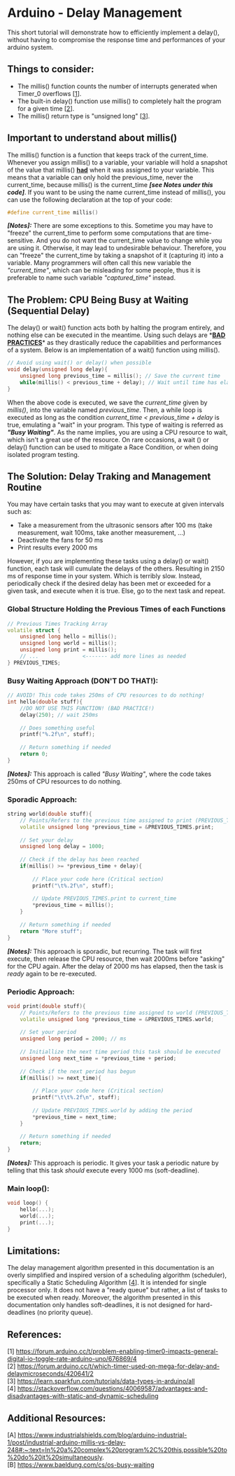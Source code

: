 # Arduino - Delay Management
This short tutorial will demonstrate how to efficiently implement a delay(), without having to compromise the response time and performances of your arduino system. 

## Things to consider:  
- The millis() function counts the number of interrupts generated when Timer_0 overflows [[1]].  
- The built-in delay() function use millis() to completely halt the program for a given time [[2]].  
- The millis() return type is "unsigned long" [[3]].

[1]: https://forum.arduino.cc/t/problem-enabling-timer0-impacts-general-digital-io-toggle-rate-arduino-uno/676869/4  
[2]: https://forum.arduino.cc/t/which-timer-used-on-mega-for-delay-and-delaymicroseconds/420641/2
[3]: https://learn.sparkfun.com/tutorials/data-types-in-arduino/all  

## Important to understand about millis()
The millis() function is a function that keeps track of the current_time. Whenever you assign millis() to a variable, your variable will hold a snapshot of the value that millis() **<ins>had</ins>** when it was assigned to your variable. This means that a variable can only hold the previous_time, never the current_time, because millis() is the current_time ***[see Notes under this code]***. If you want to be using the name current_time instead of millis(), you can use the following declaration at the top of your code:

```C++
#define current_time millis()
```
***[Notes]:*** There are some exceptions to this. Sometime you may have to "freeze" the current_time to perform some computations that are time-sensitive. And you do not want the current_time value to change while you are using it. Otherwise, it may lead to undesirable behaviour. Therefore, you can "freeze" the current_time by taking a snapshot of it (capturing it) into a variable. Many programmers will often call this new variable the *"current_time"*, which can be misleading for some people, thus it is preferable to name such variable *"captured_time"* instead.

## The Problem: CPU Being Busy at Waiting (Sequential Delay)
The delay() or wait() function acts both by halting the program entirely, and nothing else can be executed in the meantime. Using such delays are \*<ins>**BAD PRACTICES**</ins>\* as they drastically reduce the capabilities and performances of a system. Below is an implementation of a wait() function using millis().  
  
```C++
// Avoid using wait() or delay() when possible
void delay(unsigned long delay){
    unsigned long previous_time = millis(); // Save the current time
    while(millis() < previous_time + delay); // Wait until time has elapsed
}
```
  
When the above code is executed, we save the *current_time* given by *millis()*, into the variable named *previous_time*. Then, a while loop is executed as long as the condition *current_time < previous_time + delay* is true, emulating a "wait" in your program. This type of waiting is referred as ***"Busy Waiting"***. As the name implies, you are using a CPU resource to wait, which isn't a great use of the resource. On rare occasions, a wait () or delay() function can be used to mitigate a Race Condition, or when doing isolated program testing.

## The Solution: Delay Traking and Management Routine

You may have certain tasks that you may want to execute at given intervals such as:
- Take a measurement from the ultrasonic sensors after 100 ms (take measurement, wait 100ms, take another measurement, ...)
- Deactivate the fans for 50 ms
- Print results every 2000 ms

However, if you are implementing these tasks using a delay() or wait() function, each task will cumulate the delays of the others. Resulting in 2150 ms of response time in your system. Which is terribly slow. Instead, periodically check if the desired delay has been met or exceeded for a given task, and execute when it is true. Else, go to the next task and repeat.

### Global Structure Holding the Previous Times of each Functions
```C++
// Previous Times Tracking Array
volatile struct {
    unsigned long hello = millis();
    unsigned long world = millis();
    unsigned long print = millis();
    // ...              <------- add more lines as needed
} PREVIOUS_TIMES;
```
  
### Busy Waiting Approach (DON'T DO THAT!):  
```C++
// AVOID! This code takes 250ms of CPU resources to do nothing!
int hello(double stuff){
    //DO NOT USE THIS FUNCTION! (BAD PRACTICE!)
    delay(250); // wait 250ms
    
    // Does something useful
    printf("%.2f\n", stuff);
    
    // Return something if needed
    return 0;
}
```
***[Notes]:*** This approach is called *"Busy Waiting"*, where the code takes 250ms of CPU resources to do nothing.
  
### Sporadic Approach:  
```C++
string world(double stuff){
    // Points/Refers to the previous time assigned to print (PREVIOUS_TIMES.print)
    volatile unsigned long *previous_time = &PREVIOUS_TIMES.print;
    
    // Set your delay
    unsigned long delay = 1000;
    
    // Check if the delay has been reached
    if(millis() >= *previous_time + delay){
        
        // Place your code here (Critical section)
        printf("\t%.2f\n", stuff);
        
        // Update PREVIOUS_TIMES.print to current_time
        *previous_time = millis();
    }
    
    // Return something if needed
    return "More stuff";
}
```
***[Notes]:*** This approach is sporadic, but recurring. The task will first execute, then release the CPU resource, then wait 2000ms before "asking" for the CPU again. After the delay of 2000 ms has elapsed, then the task is *ready* again to be re-executed.

### Periodic Approach:  
```C++
void print(double stuff){
    // Points/Refers to the previous time assigned to world (PREVIOUS_TIMES.world)
    volatile unsigned long *previous_time = &PREVIOUS_TIMES.world;
    
    // Set your period
    unsigned long period = 2000; // ms
    
    // Initiallize the next time period this task should be executed
    unsigned long next_time = *previous_time + period;
    
    // Check if the next period has begun
    if(millis() >= next_time){
        
        // Place your code here (Critical section)
        printf("\t\t%.2f\n", stuff);
        
        // Update PREVIOUS_TIMES.world by adding the period
        *previous_time = next_time;
    }
    
    // Return something if needed
    return;
}
```
***[Notes]:*** This approach is periodic. It gives your task a periodic nature by telling that this task *should* execute every 1000 ms (soft-deadline).

### Main loop():
```C++
void loop() {
    hello(...);
    world(...);
    print(...);
}
``` 

## Limitations:
The delay management algorithm presented in this documentation is an overly simplified and inspired version of a scheduling algorithm (scheduler), specifically a Static Scheduling Algorithm [[4]]. It is intended for single processor only. It does not have a "ready queue" but rather, a list of tasks to be executed when ready.  Moreover, the algorithm presented in this documentation only handles soft-deadlines, it is not designed for hard-deadlines (no priority queue).

[4]: https://stackoverflow.com/questions/40069587/advantages-and-disadvantages-with-static-and-dynamic-scheduling

## References:  
[1\] https://forum.arduino.cc/t/problem-enabling-timer0-impacts-general-digital-io-toggle-rate-arduino-uno/676869/4  
[2\] https://forum.arduino.cc/t/which-timer-used-on-mega-for-delay-and-delaymicroseconds/420641/2  
[3\] https://learn.sparkfun.com/tutorials/data-types-in-arduino/all  
[4\] https://stackoverflow.com/questions/40069587/advantages-and-disadvantages-with-static-and-dynamic-scheduling  
  
## Additional Resources:
[A\] https://www.industrialshields.com/blog/arduino-industrial-1/post/industrial-arduino-millis-vs-delay-248#:~:text=In%20a%20complex%20program%2C%20this,possible%20to%20do%20it%20simultaneously.  
[B\] https://www.baeldung.com/cs/os-busy-waiting
